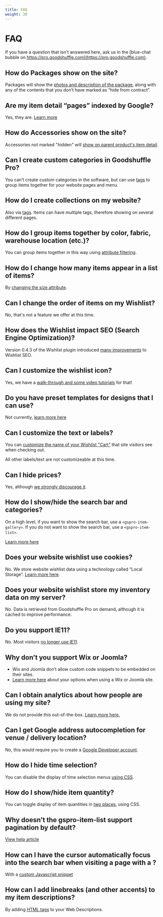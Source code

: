 ```yaml
---
title: FAQ
weight: 30
---
```


# FAQ

If you have a question that isn't answered here, ask us in the [blue-chat bubble on https://pro.goodshuffle.com](https://pro.goodshuffle.com).

## How do Packages show on the site?
Packages will show the [photos and description of the package](https://help.goodshuffle.com/en/articles/4973384-how-do-packages-show-in-the-wishlist-integration), along with any of the contents that you don’t have marked as “hide from contract”. 

## Are my item detail “pages” indexed by Google?

Yes, they are. [Learn more](https://help.goodshuffle.com/en/articles/4974038-are-my-item-detail-pages-indexed-by-google)

## How do Accessories show on the site?
Accessories not marked "hidden" will [show on parent product's item detail](https://help.goodshuffle.com/en/articles/4973414-how-to-accessories-show-on-the-wishlist).

## Can I create custom categories in Goodshuffle Pro?
You can’t create custom categories in the software, but can use [tags](https://help.goodshuffle.com/en/articles/4973437-can-i-create-custom-categories-in-goodshuffle-pro) to group items together for your website pages and menu.

## How do I create collections on my website?
Also via [tags](https://help.goodshuffle.com/en/articles/4973477-how-do-i-create-collections-in-my-website-wishlist). Items can have multiple tags, therefore showing on several different pages. 

## How do I group items together by color, fabric, warehouse location (etc.)?
You can group items together in this way using [attribute filtering](https://help.goodshuffle.com/en/articles/4973496-how-do-i-group-items-together-by-color-fabric-warehouse-location-etc-in-my-website-wishlist).

## How do I change how many items appear in a list of items?
By [changing the size attribute](https://help.goodshuffle.com/en/articles/4973497-how-do-i-change-how-many-items-appear-in-a-list-of-items).

## Can I change the order of items on my Wishlist?
No, that's not a feature we offer at this time. 

## How does the Wishlist impact SEO (Search Engine Optimization)?

Version 0.4.3 of the Wishlist plugin introduced [many improvements](https://help.goodshuffle.com/en/articles/4973565-how-does-the-wishlist-impact-seo-search-engine-optimization) to Wishlist SEO.

## Can I customize the wishlist icon?
Yes, we have a [walk-through and some video tutorials](https://help.goodshuffle.com/en/articles/4973593-can-i-customize-the-wishlist-icon) for that!

## Do you have preset templates for designs that I can use?
Not currently, [learn more here](https://help.goodshuffle.com/en/articles/4973615-do-you-have-preset-templates-for-designs-that-i-can-use)

## Can I customize the text or labels?
You can [customize the name of your Wishlist "Cart"](https://help.goodshuffle.com/en/articles/4973617-can-i-customize-the-text-or-labels) that site visitors see when checking out.

All other labels/text are not customizeable at this time.

## Can I hide prices?

Yes, although [we strongly discourage it](https://help.goodshuffle.com/en/articles/4973620-can-i-hide-prices-on-my-wishlist).

## How do I show/hide the search bar and categories?

On a high level, if you want to show the search bar, use a `<gspro-item-gallery>`. If you do not want to show the search bar, use a `<gspro-item-list>`.

[Learn more here](https://help.goodshuffle.com/en/articles/4973625-how-do-i-show-hide-the-search-bar-and-categories)

## Does your website wishlist use cookies?
No. We store website wishlist data using a technology called “Local Storage”. [Learn more here](https://help.goodshuffle.com/en/articles/4973627-does-your-website-wishlist-use-cookies).

## Does your website wishlist store my inventory data on my server?
No. Data is retrieved from Goodshuffle Pro on demand, although it is cached to improve performance.

## Do you support IE11?
No. Most visitors [no longer use IE11](https://help.goodshuffle.com/en/articles/4973646-do-you-support-ie11).

## Why don’t you support Wix or Joomla?
* Wix and Joomla don’t allow custom code snippets to be embedded on their sites. 
* [Learn more here](https://help.goodshuffle.com/en/articles/4973648-why-don-t-you-support-wix-or-joomla) about your options when using a Wix or Joomla site.

## Can I obtain analytics about how people are using my site?
We do not provide this out-of-the-box. [Learn more here.](https://help.goodshuffle.com/en/articles/4973654-can-i-obtain-analytics-about-how-people-are-using-my-site)

## Can I get Google address autocompletion for venue / delivery location?
No, this would require you to create a [Google Developer account](https://help.goodshuffle.com/en/articles/4973657-can-i-get-google-address-autocompletion-for-venue-delivery-location).

## How do I hide time selection?

You can disable the display of time selection menus [using CSS](https://help.goodshuffle.com/en/articles/4973662-how-do-i-hide-time-selection).

## How do I show/hide item quantity?

You can toggle display of item quantities in [two places](https://help.goodshuffle.com/en/articles/4973665-how-do-i-show-hide-item-quantity), using CSS.

## Why doesn’t the gspro-item-list support pagination by default?
[View help article](https://help.goodshuffle.com/en/articles/4973676-why-doesn-t-the-gspro-item-list-support-page-numbers-by-default)

## How can I have the cursor automatically focus into the search bar when visiting a page with a <gspro-item-gallery>?

With a [custom Javascript snippet](http://help.goodshuffle.com/en/articles/5413165-how-can-i-auto-focus-on-an-item-gallery-search-bar)

## How can I add linebreaks (and other accents) to my item descriptions?

By adding [HTML tags](http://help.goodshuffle.com/en/articles/5416641-how-can-i-add-line-breaks-and-other-accents-to-my-wishlist-item-descriptions) to your Web Descriptions.
